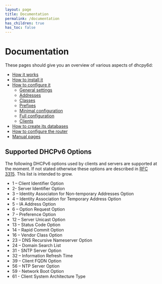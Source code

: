 ```yaml
---
layout: page
title: Documentation
permalink: /documentation
has_children: true
has_toc: false
---
```


# Documentation

These pages should give you an overview of various aspects of dhcpy6d:

- [How it works](/documentation/function "Function")
- [How to install it](/documentation/installation "Installation")
- [How to configure it](/documentation/config "Configuration")
    - [General settings](/documentation/config/general "General")
    - [Addresses](/documentation/config/addresses "Addresses")
    - [Classes](/documentation/config/classes "Classes")
    - [Prefixes](/documentation/config/prefixes)
    - [Minimal configuration](/documentation/config/minimal "Minimal")
    - [Full configuration](/documentation/config/full "Full")
    - [Clients](/documentation/config/clients "Clients")
- [How to create its databases](/documentation/sql "SQL")
- [How to configure the router](/documentation/router-configuration "Router configuration")
- [Manual pages](/documentation/manpages "Manpages")

## Supported DHCPv6 Options

The following DHCPv6 options used by clients and servers are supported at the moment. If not stated otherwise these options are described in [RFC 3315](http://tools.ietf.org/html/rfc3315). This list is intended to grow.

- 1 – Client Identifier Option
- 2- Server Identifier Option
- 3 – Identity Associaton for Non-temporary Addresses Option
- 4 – Identity Association for Temporary Address Option
- 5 – IA Address Option
- 6 – Option Request Option
- 7 – Preference Option
- 12 – Server Unicast Option
- 13 – Status Code Option
- 14 – Rapid Commit Option
- 16 – Vendor Class Option
- 23 – DNS Recursive Nameserver Option
- 24 – Domain Search List
- 31 - SNTP Server Option
- 32 – Information Refresh Time
- 39 – Client FQDN Option
- 56 – NTP Server Option
- 59 - Network Boot Option
- 61 - Client System Architecture Type